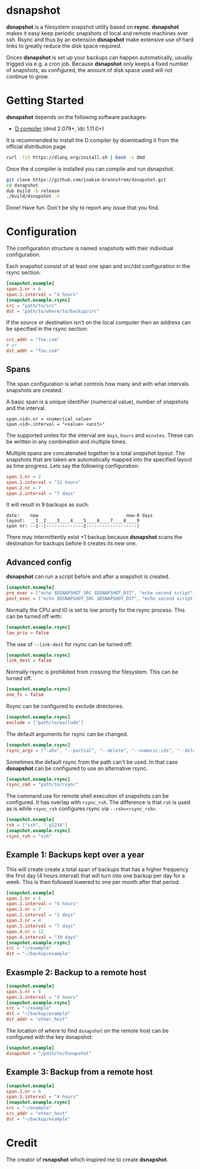 # dsnapshot

**dsnapshot** is a filesystem snapshot utility based on **rsync**.
**dsnapshot** makes it easy keep periodic snapshots of local and remote
machines over ssh. Rsync and thus by an extension **dsnapshot** make extensive
use of hard links to greatly reduce the disk space required.

Onces **dsnapshot** is set up your backups can happen automatically, usually
trigged via e.g. a cron job. Because **dsnapshot** only keeps a fixed number of
snapshots, as configured, the amount of disk space used will not continue to
grow.

# Getting Started

**dsnapshot** depends on the following software packages:

 * [D compiler](https://dlang.org/download.html) (dmd 2.079+, ldc 1.11.0+)

It is recommended to install the D compiler by downloading it from the official
distribution page.
```sh
curl -fsS https://dlang.org/install.sh | bash -s dmd
```

Once the d compiler is installed you can compile and run dsnapshot.
```sh
git clone https://github.com/joakim-brannstrom/dsnapshot.git
cd dsnapshot
dub build -b release
./build/dsnapshot -h
```

Done! Have fun.
Don't be shy to report any issue that you find.

# Configuration

The configuration structure is named snapshots with their individual
configuration.

Each snapshot consist of at least one span and src/dst configuration in the
rsync section.
```toml
[snapshot.example]
span.1.nr = 6
span.1.interval = "4 hours"
[snapshot.example.rsync]
src = "path/to/src"
dst = "path/to/where/to/backup/src"
```

If the source or destination isn't on the local computer then an address can be
specified in the rsync section:
```toml
src_addr = "foo.com"
# or
dst_addr = "foo.com"
```

## Spans

The span configuration is what controls how many and with what intervals
snapshots are created.

A basic span is a unique identifier (numerical value), number of snapshots and
the interval.
```
span.<id>.nr = <numerical value>
span.<id>.interval = "<value> <unit>"
```

The supported unites for the interval are `days`, `hours` and `minutes`. These
can be written in any combination and multiple times.

Multiple spans are concatenated together to a total *snapshot layout*. The
snapshots that are taken are automatically mapped into the specified layout as
time progress. Lets say the following configuration:
```toml
span.1.nr = 2
span.1.interval = "12 hours"
span.2.nr = 7
span.2.interval = "7 days"
```

It will result in 9 backups as such:
```
date:    now                                 now-8 days
layout:  __1__2____3____4____5____6____7____8____9
span nr: --1--|--------------2-------------------|
```

There may intermittently exist +1 backup because **dsnapshot** scans the
destination for backups before it creates its new one.

## Advanced config

**dsnapshot** can run a script before and after a snapshot is created.
```toml
[snapshot.example]
pre_exec = ["echo $DSNAPSHOT_SRC $DSNAPSHOT_DST", "echo second script"]
post_exec = ["echo $DSNAPSHOT_SRC $DSNAPSHOT_DST", "echo second script"]
```

Normally the CPU and IO is set to low priority for the rsync process. This can be turned off with:
```toml
[snapshot.example.rsync]
low_prio = false
```

The use of `--link-dest` for rsync can be turned off:
```toml
[snapshot.example.rsync]
link_dest = false
```

Normally rsync is prohibited from crossing the filesystem. This can be turned off.
```toml
[snapshot.example.rsync]
one_fs = false
```

Rsync can be configured to exclude directories.
```toml
[snapshot.example.rsync]
exclude = ["path/to/exclude"]
```

The default arguments for rsync can be changed.
```toml
[snapshot.example.rsync]
rsync_args = ["-ahv", "--partial", "--delete", "--numeric-ids", "--delete-excluded"]
```

Sometimes the default rsync from the path can't be used. In that case **dsnapshot** can be configured to use an alternative rsync.
```toml
[snapshot.example.rsync]
rsync_cmd = "path/to/rsync"
```

The command use for remote shell execution of snapshots can be configured. It
has  overlap with `rsync_rsh`. The difference is that `rsh` is used as is while
`rsync_rsh` configures rsync via `--rsh=<rsync_rsh>`.
```toml
[snapshot.example]
rsh = ["ssh", "-p1234"]
[snapshot.example.rsync]
rsync_rsh = "ssh"
```

## Example 1: Backups kept over a year

This will create create a total span of backups that has a higher frequency the
first day (4 hours interval) that will turn into one backup per day for a week.
This is then followed lowered to one per month after that period.

```toml
[snapshot.example]
span.1.nr = 6
span.1.interval = "4 hours"
span.2.nr = 7
span.2.interval = "1 days"
span.3.nr = 4
span.3.interval = "7 days"
span.4.nr = 12
span.4.interval = "30 days"
[snapshot.example.rsync]
src = "~/example"
dst = "~/backup/example"
```

## Exasmple 2: Backup to a remote host

```toml
[snapshot.example]
span.1.nr = 6
span.1.interval = "4 hours"
[snapshot.example.rsync]
src = "~/example"
dst = "~/backup/example"
dst_addr = "other_host"
```

The location of where to find `dsnapshot` on the remote host can be configured
with the key dsnapshot:
```toml
[snapshot.example]
dsnapshot = "/path/to/dsnapshot"
```

## Example 3: Backup from a remote host

```toml
[snapshot.example]
span.1.nr = 6
span.1.interval = "4 hours"
[snapshot.example.rsync]
src = "~/example"
src_addr = "other_host"
dst = "~/backup/example"
```

# Credit

The creator of **rsnapshot** which inspired me to create **dsnapshot**.
